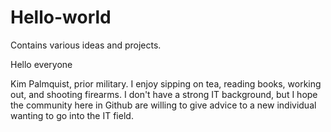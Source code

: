 # Hello-world
Contains various ideas and projects.

Hello everyone

Kim Palmquist, prior military. I enjoy sipping on tea, reading books, working out, and shooting firearms.
I don't have a strong IT background, but I hope the community here in Github are willing to give advice to a new individual wanting to go into the IT field.

